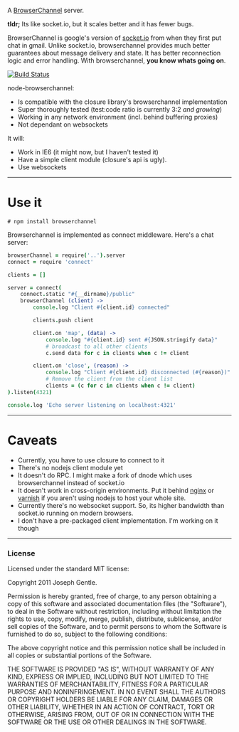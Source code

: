 A [BrowserChannel](http://closure-library.googlecode.com/svn/trunk/closure/goog/net/browserchannel.js) server.

**tldr;** Its like socket.io, but it scales better and it has fewer bugs.

BrowserChannel is google's version of [socket.io](http://socket.io) from when they first put
chat in gmail. Unlike socket.io, browserchannel provides much better guarantees about message
delivery and state. It has better reconnection logic and error handling. With browserchannel,
**you know whats going on**.

[![Build Status](https://secure.travis-ci.org/josephg/node-browserchannel.png)](http://travis-ci.org/josephg/node-browserchannel)

node-browserchannel:

- Is compatible with the closure library's browserchannel implementation
- Super thoroughly tested (test:code ratio is currently 3:2 *and growing*)
- Working in any network environment (incl. behind buffering proxies)
- Not dependant on websockets

It will:

- Work in IE6 (it might now, but I haven't tested it)
- Have a simple client module (closure's api is ugly).
- Use websockets

---

# Use it

    # npm install browserchannel

Browserchannel is implemented as connect middleware. Here's a chat server:

```coffeescript
browserChannel = require('..').server
connect = require 'connect'

clients = []

server = connect(
	connect.static "#{__dirname}/public"
	browserChannel (client) ->
		console.log "Client #{client.id} connected"

		clients.push client

		client.on 'map', (data) ->
			console.log "#{client.id} sent #{JSON.stringify data}"
			# broadcast to all other clients
			c.send data for c in clients when c != client

		client.on 'close', (reason) ->
			console.log "Client #{client.id} disconnected (#{reason})"
			# Remove the client from the client list
			clients = (c for c in clients when c != client)
).listen(4321)

console.log 'Echo server listening on localhost:4321'
```

---

# Caveats

- Currently, you have to use closure to connect to it
- There's no nodejs client module yet
- It doesn't do RPC. I might make a fork of dnode which uses browserchannel instead of socket.io
- It doesn't work in cross-origin environments. Put it behind 
  [nginx](http://nginx.net/) or [varnish](https://www.varnish-cache.org/) if you aren't using nodejs
  to host your whole site.
- Currently there's no websocket support. So, its higher bandwidth than socket.io running on modern
  browsers.
- I don't have a pre-packaged client implementation. I'm working on it though

---

### License

Licensed under the standard MIT license:

Copyright 2011 Joseph Gentle.

Permission is hereby granted, free of charge, to any person obtaining a copy
of this software and associated documentation files (the "Software"), to deal
in the Software without restriction, including without limitation the rights
to use, copy, modify, merge, publish, distribute, sublicense, and/or sell
copies of the Software, and to permit persons to whom the Software is
furnished to do so, subject to the following conditions:

The above copyright notice and this permission notice shall be included in
all copies or substantial portions of the Software.

THE SOFTWARE IS PROVIDED "AS IS", WITHOUT WARRANTY OF ANY KIND, EXPRESS OR
IMPLIED, INCLUDING BUT NOT LIMITED TO THE WARRANTIES OF MERCHANTABILITY,
FITNESS FOR A PARTICULAR PURPOSE AND NONINFRINGEMENT. IN NO EVENT SHALL THE
AUTHORS OR COPYRIGHT HOLDERS BE LIABLE FOR ANY CLAIM, DAMAGES OR OTHER
LIABILITY, WHETHER IN AN ACTION OF CONTRACT, TORT OR OTHERWISE, ARISING FROM,
OUT OF OR IN CONNECTION WITH THE SOFTWARE OR THE USE OR OTHER DEALINGS IN
THE SOFTWARE.
